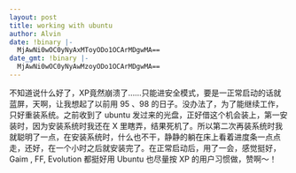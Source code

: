 ```yaml
---
layout: post
title: working with ubuntu
author: Alvin
date: !binary |-
  MjAwNi0wOC0yNyAxMToyODo1OCArMDgwMA==
date_gmt: !binary |-
  MjAwNi0wOC0yNyAwMzoyODo1OCArMDgwMA==
---
```

不知道说什么好了，XP竟然崩溃了……只能进安全模式，要是一正常启动的话就蓝屏，天啊，让我想起了以前用 95 、98 的日子。没办法了，为了能继续工作，只好重装系统。之前收到了 ubuntu 发过来的光盘，正好借这个机会装上，第一安装时，因为安装系统时我还在 X 里瞎弄，结果死机了。所以第二次再装系统时我就聪明了一点，在安装系统时，什么也不干，静静的躺在床上看着进度条一点点走，还好，在一个小时之后就安装完了。在正常启动后，用了一会，感觉挺好，Gaim , FF, Evolution 都挺好用 Ubuntu 也尽量按 XP 的用户习惯做，赞啊～！
